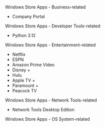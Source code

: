 Windows Store Apps - Business-related 

- Company Portal

Windows Store Apps - Developer Tools-related

- Python 3.12

Windows Store Apps - Entertainment-related

- Netflix
- ESPN
- Amazon Prime Video
- Disney +
- Hulu
- Apple TV +
- Paramount +
- Peacock TV

Windows Store Apps - Network Tools-related

- Network Tools Desktop Edition

Windows Store Apps - OS System-related
